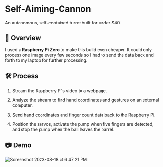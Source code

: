 # Self-Aiming-Cannon 

An autonomous, self-contained turret built for under $40 

## 🚀 Overview

I used a **Raspberry Pi Zero** to make this build even cheaper. It could only process one image every few seconds so 
I had to send the data back and forth to my laptop for further processing. 

## 🛠 Process

1. Stream the Raspberry Pi's video to a webpage.
   
2. Analyze the stream to find hand coordinates and gestures on an external computer.
   
3. Send hand coordinates and finger count data back to the Raspberry Pi.
   
4. Position the servos, activate the pump when five fingers are detected, and stop the pump when the ball leaves the barrel.

## 📷 Demo


![Screenshot 2023-08-18 at 6 47 21 PM](https://github.com/NoahBSchwartz/BallBuddy/assets/44248582/28d31610-2d85-4808-a584-5e53ebdf3e02)
